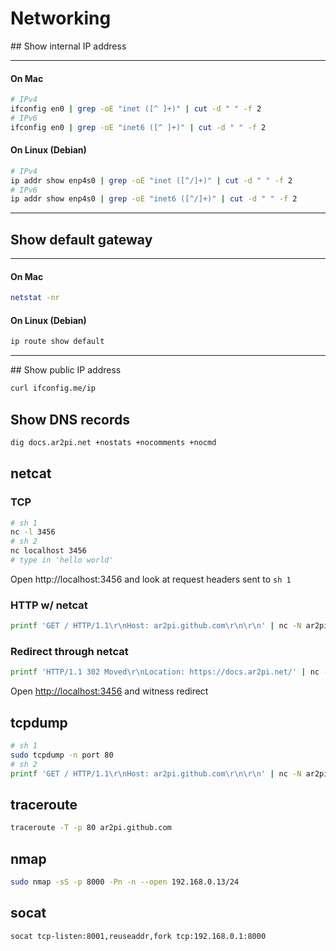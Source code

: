 # Networking

## Show internal IP address

---
#### On Mac
```sh
# IPv4
ifconfig en0 | grep -oE "inet ([^ ]+)" | cut -d " " -f 2
# IPv6
ifconfig en0 | grep -oE "inet6 ([^ ]+)" | cut -d " " -f 2
```
#### On Linux (Debian)
```sh
# IPv4
ip addr show enp4s0 | grep -oE "inet ([^/]+)" | cut -d " " -f 2
# IPv6
ip addr show enp4s0 | grep -oE "inet6 ([^/]+)" | cut -d " " -f 2
```
---

## Show default gateway

---
#### On Mac
```sh
netstat -nr
```
#### On Linux (Debian)
```sh
ip route show default
```
---

## Show public IP address

```sh
curl ifconfig.me/ip
```

## Show DNS records

```sh
dig docs.ar2pi.net +nostats +nocomments +nocmd
```

## netcat 

### TCP
```sh
# sh 1
nc -l 3456
# sh 2
nc localhost 3456
# type in 'hello world'
```
Open http://localhost:3456 and look at request headers sent to `sh 1`

### HTTP w/ netcat
```sh
printf 'GET / HTTP/1.1\r\nHost: ar2pi.github.com\r\n\r\n' | nc -N ar2pi.github.com 80 > response.html
```

### Redirect through netcat
```sh
printf 'HTTP/1.1 302 Moved\r\nLocation: https://docs.ar2pi.net/' | nc -N -l 3456
```
Open [http://localhost:3456](http://localhost:3456) and witness redirect

## tcpdump

```sh
# sh 1
sudo tcpdump -n port 80
# sh 2
printf 'GET / HTTP/1.1\r\nHost: ar2pi.github.com\r\n\r\n' | nc -N ar2pi.github.com 80
```

## traceroute

```sh
traceroute -T -p 80 ar2pi.github.com
```

## nmap

```sh
sudo nmap -sS -p 8000 -Pn -n --open 192.168.0.13/24
```

## socat

```sh
socat tcp-listen:8001,reuseaddr,fork tcp:192.168.0.1:8000
```
